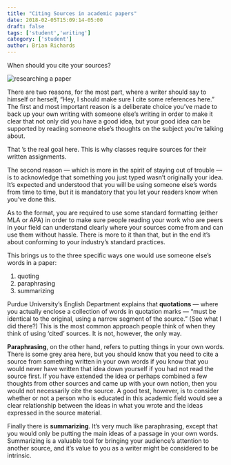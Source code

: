 ```yaml
---
title: "Citing Sources in academic papers"
date: 2018-02-05T15:09:14-05:00
draft: false
tags: ['student','writing']
category: ['student']
author: Brian Richards
---
```


When should you cite your sources?

![researching a paper](/pexels-photo-239548.jpeg)

There are two reasons, for the most part, where a writer should say to himself or herself, “Hey, I should make sure I cite some references here.” The first and most important reason is a deliberate choice you’ve made to back up your own writing with someone else’s writing in order to make it clear that not only did you have a good idea, but your good idea can be supported by reading someone else’s thoughts on the subject you're talking about.

That ’s the real goal here. This is why classes require sources for their written assignments.

The second reason — which is more in the spirit of staying out of trouble — is to acknowledge that something you just typed wasn’t originally your idea. It’s expected and understood that you will be using someone else’s words from time to time, but it is mandatory that you let your readers know when you’ve done this.

As to the format, you are required to use some standard formatting (either MLA or APA) in order to make sure people reading your work who are peers in your field can understand clearly where your sources come from and can use them without hassle. There is more to it than that, but in the end it’s about conforming to your industry’s standard practices.

This brings us to the three specific ways one would use someone else’s words in a paper: 

1. quoting
2. paraphrasing
3. summarizing 

Purdue University’s English Department explains that __quotations__ — where you actually enclose a collection of words in quotation marks — “must be identical to the original, using a narrow segment of the source.” (See what I did there?) This is the most common approach people think of when they think of using ‘cited’ sources. It is not, however, the only way.

__Paraphrasing__, on the other hand, refers to putting things in your own words. There is some grey area here, but you should know that you need to cite a source from something written in your own words if you know that you would never have written that idea down yourself if you had not read the source first. If you have extended the idea or perhaps combined a few thoughts from other sources and came up with your own notion, then you would not necessarily cite the source. A good test, however, is to consider whether or not a person who is educated in this academic field would see a clear relationship between the ideas in what you wrote and the ideas expressed in the source material.

Finally there is __summarizing__. It’s very much like paraphrasing, except that you would only be putting the main ideas of a passage in your own words. Summarizing is a valuable tool for bringing your audience’s attention to another source, and it’s value to you as a writer might be considered to be intrinsic.

